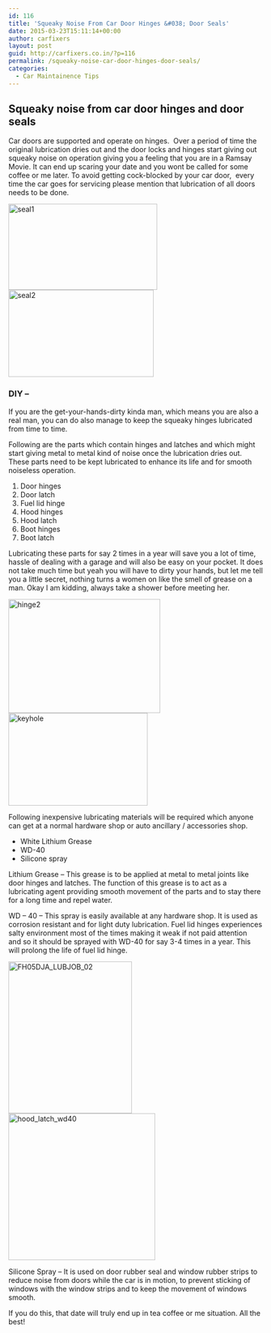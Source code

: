 ```yaml
---
id: 116
title: 'Squeaky Noise From Car Door Hinges &#038; Door Seals'
date: 2015-03-23T15:11:14+00:00
author: carfixers
layout: post
guid: http://carfixers.co.in/?p=116
permalink: /squeaky-noise-car-door-hinges-door-seals/
categories:
  - Car Maintainence Tips
---
```

## Squeaky noise from car door hinges and door seals

Car doors are supported and operate on hinges.  Over a period of time the original lubrication dries out and the door locks and hinges start giving out squeaky noise on operation giving you a feeling that you are in a Ramsay Movie. It can end up scaring your date and you wont be called for some coffee or me later. To avoid getting cock-blocked by your car door,  every time the car goes for servicing please mention that lubrication of all doors needs to be done.

[<img class="alignnone  wp-image-117" src="http://carfixers.co.in/wp-content/uploads/2015/03/seal1-300x173.jpg" alt="seal1" width="294" height="170" />](http://carfixers.co.in/wp-content/uploads/2015/03/seal1.jpg) [<img class="alignnone  wp-image-118" src="http://carfixers.co.in/wp-content/uploads/2015/03/seal2-300x180.jpg" alt="seal2" width="287" height="172" />](http://carfixers.co.in/wp-content/uploads/2015/03/seal2.jpg)

### DIY –

If you are the get-your-hands-dirty kinda man, which means you are also a real man, you can do also manage to keep the squeaky hinges lubricated from time to time.

Following are the parts which contain hinges and latches and which might start giving metal to metal kind of noise once the lubrication dries out. These parts need to be kept lubricated to enhance its life and for smooth noiseless operation.

  1. Door hinges
  2. Door latch
  3. Fuel lid hinge
  4. Hood hinges
  5. Hood latch
  6. Boot hinges
  7. Boot latch

Lubricating these parts for say 2 times in a year will save you a lot of time, hassle of dealing with a garage and will also be easy on your pocket. It does not take much time but yeah you will have to dirty your hands, but let me tell you a little secret, nothing turns a women on like the smell of grease on a man. Okay I am kidding, always take a shower before meeting her.

[<img class="alignnone size-medium wp-image-121" src="http://carfixers.co.in/wp-content/uploads/2015/03/hinge2-300x225.jpg" alt="hinge2" width="300" height="225" />](http://carfixers.co.in/wp-content/uploads/2015/03/hinge2.jpg) [<img class="alignnone size-full wp-image-119" src="http://carfixers.co.in/wp-content/uploads/2015/03/keyhole.jpg" alt="keyhole" width="275" height="183" />](http://carfixers.co.in/wp-content/uploads/2015/03/keyhole.jpg)

Following inexpensive lubricating materials will be required which anyone can get at a normal hardware shop or auto ancillary / accessories shop.

  * White Lithium Grease
  * WD-40
  * Silicone spray

Lithium Grease &#8211; This grease is to be applied at metal to metal joints like door hinges and latches. The function of this grease is to act as a lubricating agent providing smooth movement of the parts and to stay there for a long time and repel water.

WD – 40 – This spray is easily available at any hardware shop. It is used as corrosion resistant and for light duty lubrication. Fuel lid hinges experiences salty environment most of the times making it weak if not paid attention  and so it should be sprayed with WD-40 for say 3-4 times in a year. This will prolong the life of fuel lid hinge.

[<img class="alignnone size-medium wp-image-123" src="http://carfixers.co.in/wp-content/uploads/2015/03/FH05DJA_LUBJOB_02-244x300.jpg" alt="FH05DJA_LUBJOB_02" width="244" height="300" />](http://carfixers.co.in/wp-content/uploads/2015/03/FH05DJA_LUBJOB_02.jpg) [<img class="alignnone  wp-image-120" src="http://carfixers.co.in/wp-content/uploads/2015/03/hood_latch_wd40.jpg" alt="hood_latch_wd40" width="290" height="290" />](http://carfixers.co.in/wp-content/uploads/2015/03/hood_latch_wd40.jpg)

Silicone Spray – It is used on door rubber seal and window rubber strips to reduce noise from doors while the car is in motion, to prevent sticking of windows with the window strips and to keep the movement of windows smooth.

If you do this, that date will truly end up in tea coffee or me situation. All the best!
